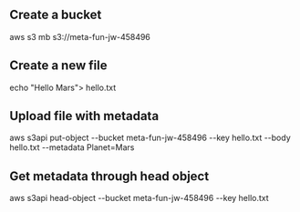## Create a bucket

aws s3 mb s3://meta-fun-jw-458496

## Create a new file

echo  "Hello Mars"> hello.txt

## Upload file with metadata

aws s3api put-object --bucket meta-fun-jw-458496 --key hello.txt --body hello.txt --metadata Planet=Mars

## Get metadata through head object

aws s3api head-object --bucket meta-fun-jw-458496 --key hello.txt